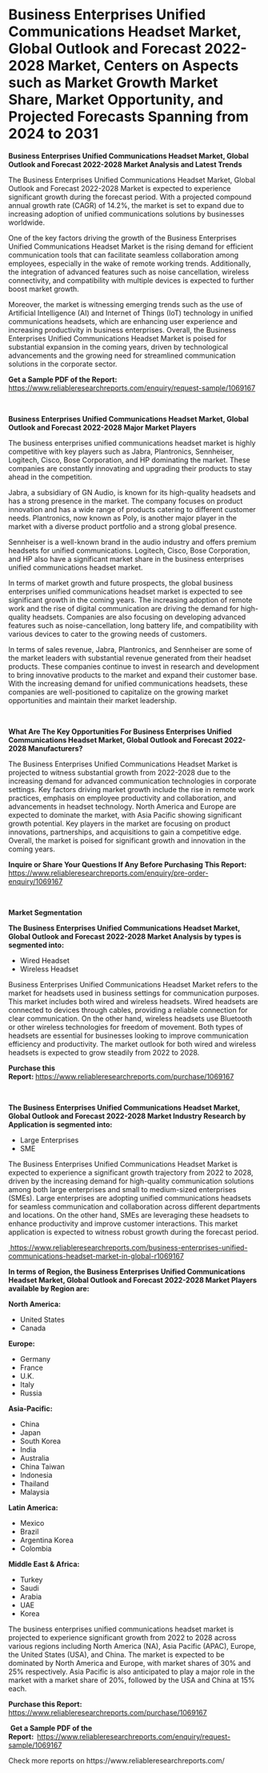 <p><h1>Business Enterprises Unified Communications Headset Market, Global Outlook and Forecast 2022-2028 Market, Centers on Aspects such as Market Growth Market Share, Market Opportunity, and Projected Forecasts Spanning from 2024 to 2031</h1></p><p><strong>Business Enterprises Unified Communications Headset Market, Global Outlook and Forecast 2022-2028 Market Analysis and Latest Trends</strong></p>
<p><p>The Business Enterprises Unified Communications Headset Market, Global Outlook and Forecast 2022-2028 Market is expected to experience significant growth during the forecast period. With a projected compound annual growth rate (CAGR) of 14.2%, the market is set to expand due to increasing adoption of unified communications solutions by businesses worldwide.</p><p>One of the key factors driving the growth of the Business Enterprises Unified Communications Headset Market is the rising demand for efficient communication tools that can facilitate seamless collaboration among employees, especially in the wake of remote working trends. Additionally, the integration of advanced features such as noise cancellation, wireless connectivity, and compatibility with multiple devices is expected to further boost market growth.</p><p>Moreover, the market is witnessing emerging trends such as the use of Artificial Intelligence (AI) and Internet of Things (IoT) technology in unified communications headsets, which are enhancing user experience and increasing productivity in business enterprises. Overall, the Business Enterprises Unified Communications Headset Market is poised for substantial expansion in the coming years, driven by technological advancements and the growing need for streamlined communication solutions in the corporate sector.</p></p>
<p><strong>Get a Sample PDF of the Report:&nbsp;</strong> <a href="https://www.reliableresearchreports.com/enquiry/request-sample/1069167">https://www.reliableresearchreports.com/enquiry/request-sample/1069167</a></p>
<p>&nbsp;</p>
<p><strong>Business Enterprises Unified Communications Headset Market, Global Outlook and Forecast 2022-2028 Major Market Players</strong></p>
<p><p>The business enterprises unified communications headset market is highly competitive with key players such as Jabra, Plantronics, Sennheiser, Logitech, Cisco, Bose Corporation, and HP dominating the market. These companies are constantly innovating and upgrading their products to stay ahead in the competition.</p><p>Jabra, a subsidiary of GN Audio, is known for its high-quality headsets and has a strong presence in the market. The company focuses on product innovation and has a wide range of products catering to different customer needs. Plantronics, now known as Poly, is another major player in the market with a diverse product portfolio and a strong global presence.</p><p>Sennheiser is a well-known brand in the audio industry and offers premium headsets for unified communications. Logitech, Cisco, Bose Corporation, and HP also have a significant market share in the business enterprises unified communications headset market.</p><p>In terms of market growth and future prospects, the global business enterprises unified communications headset market is expected to see significant growth in the coming years. The increasing adoption of remote work and the rise of digital communication are driving the demand for high-quality headsets. Companies are also focusing on developing advanced features such as noise-cancellation, long battery life, and compatibility with various devices to cater to the growing needs of customers.</p><p>In terms of sales revenue, Jabra, Plantronics, and Sennheiser are some of the market leaders with substantial revenue generated from their headset products. These companies continue to invest in research and development to bring innovative products to the market and expand their customer base. With the increasing demand for unified communications headsets, these companies are well-positioned to capitalize on the growing market opportunities and maintain their market leadership.</p></p>
<p>&nbsp;</p>
<p><strong>What Are The Key Opportunities For Business Enterprises Unified Communications Headset Market, Global Outlook and Forecast 2022-2028 Manufacturers?</strong></p>
<p><p>The Business Enterprises Unified Communications Headset Market is projected to witness substantial growth from 2022-2028 due to the increasing demand for advanced communication technologies in corporate settings. Key factors driving market growth include the rise in remote work practices, emphasis on employee productivity and collaboration, and advancements in headset technology. North America and Europe are expected to dominate the market, with Asia Pacific showing significant growth potential. Key players in the market are focusing on product innovations, partnerships, and acquisitions to gain a competitive edge. Overall, the market is poised for significant growth and innovation in the coming years.</p></p>
<p><strong>Inquire or Share Your Questions If Any Before Purchasing This Report:</strong> <a href="https://www.reliableresearchreports.com/enquiry/pre-order-enquiry/1069167">https://www.reliableresearchreports.com/enquiry/pre-order-enquiry/1069167</a></p>
<p>&nbsp;</p>
<p><strong>Market Segmentation</strong></p>
<p><strong>The Business Enterprises Unified Communications Headset Market, Global Outlook and Forecast 2022-2028 Market Analysis by types is segmented into:</strong></p>
<p><ul><li>Wired Headset</li><li>Wireless Headset</li></ul></p>
<p><p>Business Enterprises Unified Communications Headset Market refers to the market for headsets used in business settings for communication purposes. This market includes both wired and wireless headsets. Wired headsets are connected to devices through cables, providing a reliable connection for clear communication. On the other hand, wireless headsets use Bluetooth or other wireless technologies for freedom of movement. Both types of headsets are essential for businesses looking to improve communication efficiency and productivity. The market outlook for both wired and wireless headsets is expected to grow steadily from 2022 to 2028.</p></p>
<p><strong>Purchase this Report:&nbsp;</strong><a href="https://www.reliableresearchreports.com/purchase/1069167">https://www.reliableresearchreports.com/purchase/1069167</a></p>
<p>&nbsp;</p>
<p><strong>The Business Enterprises Unified Communications Headset Market, Global Outlook and Forecast 2022-2028 Market Industry Research by Application is segmented into:</strong></p>
<p><ul><li>Large Enterprises</li><li>SME</li></ul></p>
<p><p>The Business Enterprises Unified Communications Headset Market is expected to experience a significant growth trajectory from 2022 to 2028, driven by the increasing demand for high-quality communication solutions among both large enterprises and small to medium-sized enterprises (SMEs). Large enterprises are adopting unified communications headsets for seamless communication and collaboration across different departments and locations. On the other hand, SMEs are leveraging these headsets to enhance productivity and improve customer interactions. This market application is expected to witness robust growth during the forecast period.</p></p>
<p><a href="https://www.reliableresearchreports.com/business-enterprises-unified-communications-headset-market-in-global-r1069167">&nbsp;https://www.reliableresearchreports.com/business-enterprises-unified-communications-headset-market-in-global-r1069167</a></p>
<p><strong>In terms of Region, the Business Enterprises Unified Communications Headset Market, Global Outlook and Forecast 2022-2028 Market Players available by Region are:</strong></p>
<p>
    <p> <strong> North America: </strong>
        <ul>
            <li>United States</li>
            <li>Canada</li>
        </ul>
        </p> 
    <p> <strong> Europe: </strong>
        <ul>
            <li>Germany</li>
            <li>France</li>
            <li>U.K.</li>
            <li>Italy</li>
            <li>Russia</li>
        </ul>
        </p> 
    <p> <strong> Asia-Pacific: </strong>
        <ul>
            <li>China</li>
            <li>Japan</li>
            <li>South Korea</li>
            <li>India</li>
            <li>Australia</li>
            <li>China Taiwan</li>
            <li>Indonesia</li>
            <li>Thailand</li>
            <li>Malaysia</li>
        </ul>
        </p> 
    <p> <strong> Latin America: </strong>
        <ul>
            <li>Mexico</li>
            <li>Brazil</li>
            <li>Argentina Korea</li>
            <li>Colombia</li>
        </ul>
        </p> 
    <p> <strong> Middle East & Africa: </strong>
        <ul>
            <li>Turkey</li>
            <li>Saudi</li>
            <li>Arabia</li>
            <li>UAE</li>
            <li>Korea</li>
        </ul>
    </p>
    </p>
<p><p>The business enterprises unified communications headset market is projected to experience significant growth from 2022 to 2028 across various regions including North America (NA), Asia Pacific (APAC), Europe, the United States (USA), and China. The market is expected to be dominated by North America and Europe, with market shares of 30% and 25% respectively. Asia Pacific is also anticipated to play a major role in the market with a market share of 20%, followed by the USA and China at 15% each.</p></p>
<p><strong>Purchase this Report: </strong><a href="https://www.reliableresearchreports.com/purchase/1069167">https://www.reliableresearchreports.com/purchase/1069167</a></p>
<p>&nbsp;<strong>Get a Sample PDF of the Report:&nbsp;&nbsp;</strong><a href="https://www.reliableresearchreports.com/enquiry/request-sample/1069167">https://www.reliableresearchreports.com/enquiry/request-sample/1069167</a></p>
<p><strong></strong></p>
<p>Check more reports on https://www.reliableresearchreports.com/</p>